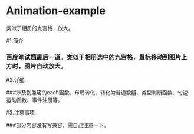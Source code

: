 Animation-example
=================

类似于相册的九宫格，放大。

#1.简介

### 百度笔试题最后一道。类似于相册选中的九宫格，鼠标移动到图片上方时，图片自动放大。

#2.详细

###涉及到兼容的each函数、布局转化、转化为普通数组、类型判断函数、匀速运动函数、事件注册等。

#3.注意事项

###部分内容没有写兼容，需自己注意一下。
